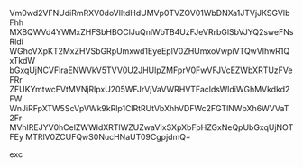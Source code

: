 Vm0wd2VFNUdiRmRXV0doVlltdHdUMVp0TVZOV01WbDNXa1JTVjJKSGVIbFhh
MXBQWVd4YWMxZHFSbHBOClJuQnlWbTB4UzFJeVRrbGlSbVJYQ2sweFNsRldi
WGhoVXpKT2MxZHVSbGRpUmxwd1EyeEplV0ZHUmxoVwpiVTQwVlhwR1QxTkdW
bGxqUjNCVFlraENWVkV5TVV0U2JHUlpZMFprV0FwVFJVcEZWbXRTUzFVeFRr
ZFUKYmtwcFVtMVNjRlpxU205WFJrVjVaVWRHVTFacldsWldiWGhMVkdkd2FW
WnJiRFpXTW5ScVpVWk9kRlp1ClRtRUtVbXhhVDFWc2FGTlNWbXh6WVVaT2Fr
MVhlREJYV0hCelZWWldXRTlWZUZwaVIxSXpXbFpHZGxNeQpUbGxqUjNOTFEy
MTRlV0ZCUFQwS0NucHNaUT09CgpjdmQ=

exc